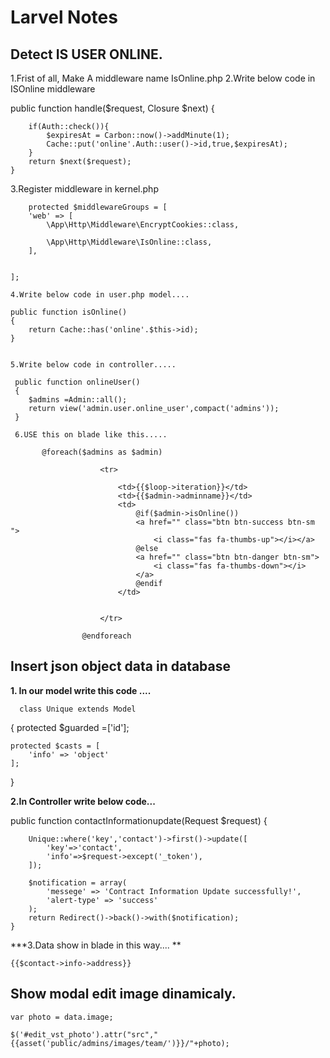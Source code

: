 # Larvel Notes
## Detect IS USER ONLINE.
1.Frist of all, Make A middleware name IsOnline.php
2.Write below code in ISOnline middleware

   public function handle($request, Closure $next)
    {
        
        if(Auth::check()){
            $expiresAt = Carbon::now()->addMinute(1);
            Cache::put('online'.Auth::user()->id,true,$expiresAt);
        }
        return $next($request);
    }
    
   3.Register middleware in kernel.php
   
        protected $middlewareGroups = [
        'web' => [
            \App\Http\Middleware\EncryptCookies::class,
            
            \App\Http\Middleware\IsOnline::class,
        ],

        
    ];
    
    4.Write below code in user.php model....
      
    public function isOnline()
    {
        return Cache::has('online'.$this->id);
    }
    
    
    5.Write below code in controller.....
    
     public function onlineUser()
     {
        $admins =Admin::all();
        return view('admin.user.online_user',compact('admins'));
     }
     
     6.USE this on blade like this.....
        
           @foreach($admins as $admin)
                   
                        <tr>
                        
                            <td>{{$loop->iteration}}</td>
                            <td>{{$admin->adminname}}</td>
                            <td>
                                @if($admin->isOnline())
                                <a href="" class="btn btn-success btn-sm ">
                                    <i class="fas fa-thumbs-up"></i></a>
                                @else
                                <a href="" class="btn btn-danger btn-sm">
                                    <i class="fas fa-thumbs-down"></i>
                                </a>
                                @endif                                
                            </td>
             
                           
                        </tr>
                    
                    @endforeach
                    
## Insert json object data in database 

   **1. In our model write this code ....**
   
      class Unique extends Model
{
    protected $guarded =['id'];

    protected $casts = [
        'info' => 'object'
    ];
      
}

**2.In Controller write below code...**

 public function contactInformationupdate(Request $request)
    {



        Unique::where('key','contact')->first()->update([
            'key'=>'contact',
            'info'=>$request->except('_token'),
        ]);

        $notification = array(
            'messege' => 'Contract Information Update successfully!',
            'alert-type' => 'success'
        );
        return Redirect()->back()->with($notification);
    }
    
***3.Data show in blade in this way.... **
    
    {{$contact->info->address}}
    
## Show modal edit image dinamicaly.
    var photo = data.image;
                        
    $('#edit_vst_photo').attr("src","{{asset('public/admins/images/team/')}}/"+photo);
